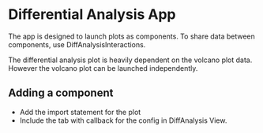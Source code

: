 # Differential Analysis App
The app is designed to launch plots as components. To share data between components, use DiffAnalysisInteractions.

The differential analysis plot is heavily dependent on the volcano plot data. However the volcano plot can be launched independently. 

## Adding a component
- Add the import statement for the plot
- Include the tab with callback for the config in DiffAnalysis View. 